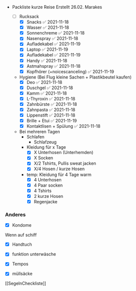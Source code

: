 - Packliste kurze Reise 
  Erstellt 26.02. Marakes

    - [ ] Rucksack
        - [x] Snacks ✅ 2021-11-18
        - [x] Wasser ✅ 2021-11-18
        - [x] Sonnenchreme ✅ 2021-11-18
        - [x] Nasenspray ✅ 2021-11-18
        - [x] Aufladekabel ✅ 2021-11-19
        - [x] Laptop ✅ 2021-11-19
        - [x] Aufladekabel ✅ 2021-11-19
        - [x] Handy ✅ 2021-11-18
        - [x] Astmahspray ✅ 2021-11-18
        - [x] Kopfhörer (+noicescanceling) ✅ 2021-11-19
    - Hygiene (Bei Flug kleine Sachen + Plastikbeutel kaufen)
        - [x] Deo ✅ 2021-11-18
        - [x] Duschgel ✅ 2021-11-18
        - [x] Kamm ✅ 2021-11-18
        - [x] L-Thyroxin ✅ 2021-11-18
        - [x] Zahnbürste ✅ 2021-11-18
        - [x] Zahnpasta ✅ 2021-11-18
        - [x] Lippenstift ✅ 2021-11-18
        - [x] Brille + Etui ✅ 2021-11-19
        - [x] Kontaktlisen + Spülung ✅ 2021-11-18
    - Bei mehreren Tagen 
        - Schlafen 
            - Schlafzeug
        - Kleidung für x Tage
            - [x] X Unterhosen (Unterhemden)
            - [x] X Socken 
            - [x] X/2 Tshirts, Pullis sweat jacken
            - [x] X/4 Hosen / kurze Hosen
        - temp: Kleidung für 4 Tage warm
            - [x] 4 Unterhosen
            - [x] 4 Paar socken
            - [x] 4 Tshirts
            - [x] 2 kurze Hosen
            - [x] Regenjacke

### Anderes 
- [x] Kondome 


Wenn auf schiff 
- [x] Handtuch
- [x] funktion unterwäsche
- [x] Tempos
- [x] müllsäcke


[[SegelnCheckliste]]